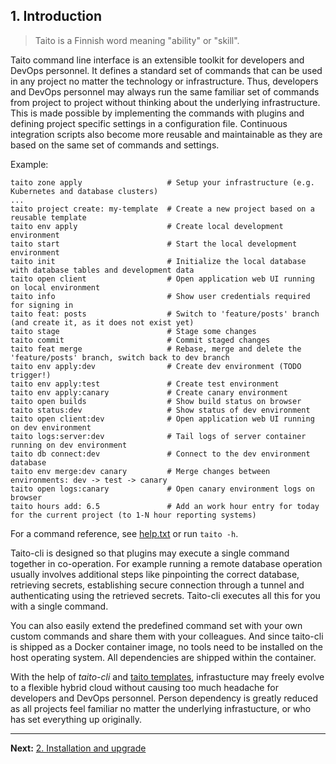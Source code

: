 ## 1. Introduction

> Taito is a Finnish word meaning "ability" or "skill".

Taito command line interface is an extensible toolkit for developers and DevOps personnel. It defines a standard set of commands that can be used in any project no matter the technology or infrastructure. Thus, developers and DevOps personnel may always run the same familiar set of commands from project to project without thinking about the underlying infrastructure. This is made possible by implementing the commands with plugins and defining project specific settings in a configuration file. Continuous integration scripts also become more reusable and maintainable as they are based on the same set of commands and settings.

Example:

```
taito zone apply                   # Setup your infrastructure (e.g. Kubernetes and database clusters)
...
taito project create: my-template  # Create a new project based on a reusable template
taito env apply                    # Create local development environment
taito start                        # Start the local development environment
taito init                         # Initialize the local database with database tables and development data
taito open client                  # Open application web UI running on local environment
taito info                         # Show user credentials required for signing in
taito feat: posts                  # Switch to 'feature/posts' branch (and create it, as it does not exist yet)
taito stage                        # Stage some changes
taito commit                       # Commit staged changes
taito feat merge                   # Rebase, merge and delete the 'feature/posts' branch, switch back to dev branch
taito env apply:dev                # Create dev environment (TODO trigger!)
taito env apply:test               # Create test environment
taito env apply:canary             # Create canary environment
taito open builds                  # Show build status on browser
taito status:dev                   # Show status of dev environment
taito open client:dev              # Open application web UI running on dev environment
taito logs:server:dev              # Tail logs of server container running on dev environment
taito db connect:dev               # Connect to the dev environment database
taito env merge:dev canary         # Merge changes between environments: dev -> test -> canary
taito open logs:canary             # Open canary environment logs on browser
taito hours add: 6.5               # Add an work hour entry for today for the current project (to 1-N hour reporting systems)
```

For a command reference, see [help.txt](https://github.com/TaitoUnited/taito-cli/blob/dev/help.txt) or run `taito -h`.

Taito-cli is designed so that plugins may execute a single command together in co-operation. For example running a remote database operation usually involves additional steps like pinpointing the correct database, retrieving secrets, establishing secure connection through a tunnel and authenticating using the retrieved secrets. Taito-cli executes all this for you with a single command.

You can also easily extend the predefined command set with your own custom commands and share them with your colleagues. And since taito-cli is shipped as a Docker container image, no tools need to be installed on the host operating system. All dependencies are shipped within the container.

With the help of *taito-cli* and [taito templates](https://github.com/TaitoUnited/taito-cli/tree/dev/docs/templates.md), infrastucture may freely evolve to a flexible hybrid cloud without causing too much headache for developers and DevOps personnel. Person dependency is greatly reduced as all projects feel familiar no matter the underlying infrastucture, or who has set everything up originally.

---

**Next:** [2. Installation and upgrade](02-installation.md)
